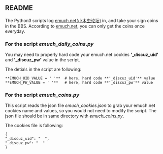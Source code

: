 ## README ##

The Python3 scripts log [emuch.net(小木虫论坛)][emuch] in, and take your sign coins in the BBS.
 According to [emuch.net][emuch], you can only get the coins once everyday.

### For the script *emuch_daily_coins.py*  ###

You may need to properly hard code your emuch.net cookies **'_discuz_uid'** and **'_discuz_pw'** value in the script.   

The detials in the script are following:

    **EMUCH_UID_VALUE = ' '**  # here, hard code **'_discuz_uid'** value   
    **EMUCH_PW_VALUE = ' '**   # here, hard code **'_discuz_pw'** value 

### For the script *emuch_coins.py* ###

This script reads the json file *emuch_cookies.json* to grab your emuch.net cookies name and values,
 so you would not need to modify the script.
 The json file should be in same directory with *emuch_coins.py*.

The cookies file is following:

    {  
    "_discuz_uid": "  ",   
    "_discuz_pw": "  "  
    }   


[emuch]:[http://emuch.net/bbs/]
